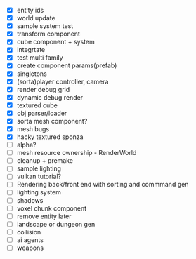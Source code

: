 - [x] entity ids
- [x] world update
- [x] sample system test
- [x] transform component
- [x] cube component + system
- [x] integrtate
- [x] test multi family
- [x] create component params(prefab)
- [x] singletons
- [x] (sorta)player controller, camera
- [x] render debug grid
- [x] dynamic debug render
- [x] textured cube
- [x] obj parser/loader
- [x] sorta mesh component?
- [x] mesh bugs
- [x] hacky textured sponza
- [ ] alpha?
- [ ] mesh resource ownership - RenderWorld
- [ ] cleanup + premake
- [ ] sample lighting
- [ ] vulkan tutorial?
- [ ] Rendering back/front end with sorting and commmand gen
- [ ] lighting system
- [ ] shadows
- [ ] voxel chunk component
- [ ] remove entity
later
- [ ] landscape or dungeon gen
- [ ] collision
- [ ] ai agents
- [ ] weapons
